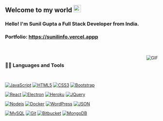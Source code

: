 
    
## Welcome to my world <img src="https://github.com/TheDudeThatCode/TheDudeThatCode/blob/master/Assets/Earth.gif" width="24px">

### Hello! I'm Sunil Gupta a Full Stack Developer from India.

### Portfolio: https://sunilinfo.vercel.appp

<!-- <a href="https://twitter.com/dhanani_brijesh">
  <img align="left" alt="Brijesh Dhanani | Twitter" width="22px" src="https://cdn.jsdelivr.net/npm/simple-icons@v3/icons/twitter.svg" />
</a>
<a href="https://www.linkedin.com/in/brijesh-dhanani-8a2061141">
  <img align="left" alt="Brijesh Dhanani" width="22px" src="https://cdn.jsdelivr.net/npm/simple-icons@v3/icons/linkedin.svg" />
</a>
<a href="https://www.facebook.com/people/Brijesh-Dhanani/100010798357963">
  <img align="left" alt="Brijesh Dhanani" width="22px" src="https://cdn.jsdelivr.net/npm/simple-icons@v3/icons/facebook.svg" />
</a>
<a href="https://www.instagram.com/singer_brijesh_dhanani">
  <img align="left" alt="Brijesh Dhanani" width="22px" src="https://cdn.jsdelivr.net/npm/simple-icons@v3/icons/instagram.svg" />
</a> -->

<br />
<br />

  <img align="right" alt="GIF" src="https://media.giphy.com/media/836HiJc7pgzy8iNXCn/giphy.gif" />
  
### 👨‍💻 Languages and Tools

<br />

[![JavaScript](https://img.shields.io/badge/-JavaScript-black?style=flat&logo=javascript&link=https://github.com/sunildev21)](https://github.com/sunildev21) 
[![HTML5](https://img.shields.io/badge/-HTML5-E34F26?style=flat&logo=html5&logoColor=white&link=https://github.com/sunildev21)](https://github.com/sunildev21) 
[![CSS3](https://img.shields.io/badge/-CSS3-1572B6?style=flat&logo=css3&link=https://github.com/sunildev21)](https://github.com/sunildev21) 
[![Bootstrap](https://img.shields.io/badge/-Bootstrap-563D7C?style=flat&logo=bootstrap&link=https://github.com/sunildev21)](https://github.com/sunildev21) 

[![React](https://img.shields.io/badge/-React-black?style=flat&logo=react&link=https://github.com/sunildev21)](https://github.com/sunildev21) 
[![Electron](https://img.shields.io/badge/-Electron-gray?style=flat&logo=electron&link=https://github.com/sunildev21)](https://github.com/sunildev21) 
[![Heroku](https://img.shields.io/badge/-Heroku-gray?style=flat&logo=heroku&link=https://github.com/sunildev21)](https://github.com/sunildev21) 
[![JQuery](https://img.shields.io/badge/-JQuery-blue?style=flat&logo=jquery&link=https://github.com/sunildev21)](https://github.com/sunildev21) 

[![Nodejs](https://img.shields.io/badge/-Nodejs-green?style=flat&logo=Node.js&link=https://github.com/sunildev21)](https://github.com/sunildev21) 
[![Docker](https://img.shields.io/badge/-Docker-black?style=flat&logo=docker&link=https://github.com/sunildev21)](https://github.com/sunildev21) 
[![WordPress](https://img.shields.io/badge/-WordPress-blue?style=flat&logo=wordpress&link=https://github.com/sunildev21)](https://github.com/sunildev21) 
[![JSON](https://img.shields.io/badge/-json-02569B?style=flat&logo=json&link=https://github.com/sunildev21)](https://github.com/sunildev21)

[![MySQL](https://img.shields.io/badge/-MySQL-black?style=flat&logo=mysql&link=https://github.com/sunildev21)](https://github.com/sunildev21)
[![Git](https://img.shields.io/badge/-Git-black?style=flat&logo=git&link=https://github.com/sunildev21)](https://github.com/sunildev21) 
[![Bitbucket](https://img.shields.io/badge/-Bitbucket-blue?style=flat&logo=bitbucket&link=https://github.com/sunildev21)](https://github.com/sunildev21)
[![MongoDB](https://img.shields.io/badge/-MongoDB-FCA121?style=flat&logo=mongodb&link=https://github.com/sunildev21)](https://gitlab.com/sunildev21) 
